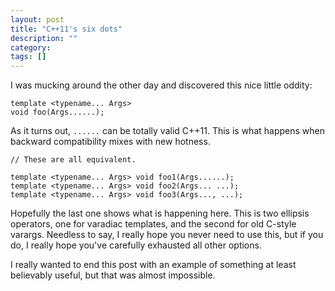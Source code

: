 ```yaml
---
layout: post
title: "C++11's six dots"
description: ""
category: 
tags: []
---
```


I was mucking around the other day and discovered this nice little oddity:

```
template <typename... Args>
void foo(Args......);
```

As it turns out, `......` can be totally valid C++11. This is what happens when backward compatibility mixes with new hotness.


```
// These are all equivalent.

template <typename... Args> void foo1(Args......);
template <typename... Args> void foo2(Args... ...);
template <typename... Args> void foo3(Args..., ...);
```

Hopefully the last one shows what is happening here. This is two ellipsis operators, one for varadiac templates, and the second for old C-style varargs. Needless to say, I really hope you never need to use this, but if you do, I really hope you've carefully exhausted all other options.

I really wanted to end this post with an example of something at least believably useful, but that was almost impossible.
